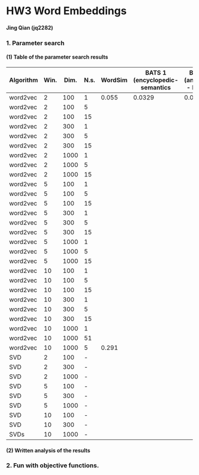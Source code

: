 # HW3 Word Embeddings

#### Jing Qian (jq2282)

### 1. Parameter search

#### (1) Table of the parameter search results

| Algorithm | Win. | Dim. | N.s. | WordSim | BATS 1 (encyclopedic-semantics | BATS 2 (antonyms - binary) | BATS 3 (total) | MSR   |
| --------- | ---- | ---- | ---- | ------- | ------------------------------ | -------------------------- | -------------- | ----- |
| word2vec  | 2    | 100  | 1    | 0.055   | 0.0329                         | 0.0233                     | 0.0129         | 0.661 |
| word2vec  | 2    | 100  | 5    |         |                                |                            |                |       |
| word2vec  | 2    | 100  | 15   |         |                                |                            |                |       |
| word2vec  | 2    | 300  | 1    |         |                                |                            |                |       |
| word2vec  | 2    | 300  | 5    |         |                                |                            |                |       |
| word2vec  | 2    | 300  | 15   |         |                                |                            |                |       |
| word2vec  | 2    | 1000 | 1    |         |                                |                            |                |       |
| word2vec  | 2    | 1000 | 5    |         |                                |                            |                |       |
| word2vec  | 2    | 1000 | 15   |         |                                |                            |                |       |
| word2vec  | 5    | 100  | 1    |         |                                |                            |                |       |
| word2vec  | 5    | 100  | 5    |         |                                |                            |                |       |
| word2vec  | 5    | 100  | 15   |         |                                |                            |                |       |
| word2vec  | 5    | 300  | 1    |         |                                |                            |                |       |
| word2vec  | 5    | 300  | 5    |         |                                |                            |                |       |
| word2vec  | 5    | 300  | 15   |         |                                |                            |                |       |
| word2vec  | 5    | 1000 | 1    |         |                                |                            |                |       |
| word2vec  | 5    | 1000 | 5    |         |                                |                            |                |       |
| word2vec  | 5    | 1000 | 15   |         |                                |                            |                |       |
| word2vec  | 10   | 100  | 1    |         |                                |                            |                |       |
| word2vec  | 10   | 100  | 5    |         |                                |                            |                |       |
| word2vec  | 10   | 100  | 15   |         |                                |                            |                |       |
| word2vec  | 10   | 300  | 1    |         |                                |                            |                |       |
| word2vec  | 10   | 300  | 5    |         |                                |                            |                |       |
| word2vec  | 10   | 300  | 15   |         |                                |                            |                |       |
| word2vec  | 10   | 1000 | 1    |         |                                |                            |                |       |
| word2vec  | 10   | 1000 | 51   |         |                                |                            |                |       |
| word2vec  | 10   | 1000 | 5    | 0.291   |                                |                            |                |       |
| SVD       | 2    | 100  | -    |         |                                |                            |                |       |
| SVD       | 2    | 300  | -    |         |                                |                            |                |       |
| SVD       | 2    | 1000 | -    |         |                                |                            |                |       |
| SVD       | 5    | 100  | -    |         |                                |                            |                |       |
| SVD       | 5    | 300  | -    |         |                                |                            |                |       |
| SVD       | 5    | 1000 | -    |         |                                |                            |                |       |
| SVD       | 10   | 100  | -    |         |                                |                            |                |       |
| SVD       | 10   | 300  | -    |         |                                |                            |                |       |
| SVDs      | 10   | 1000 | -    |         |                                |                            |                |       |





#### (2) Written analysis of the results





### 2. Fun with objective functions.

